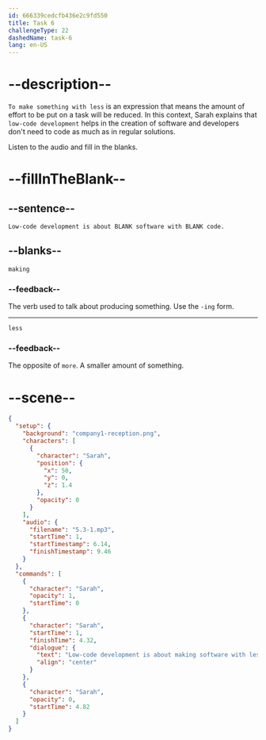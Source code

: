 ```yaml
---
id: 666339cedcfb436e2c9fd550
title: Task 6
challengeType: 22
dashedName: task-6
lang: en-US
---
```


<!-- (Audio) Sarah: Low-code development is about making software with less code. -->

# --description--

`To make something with less` is an expression that means the amount of effort to be put on a task will be reduced. In this context, Sarah explains that `low-code development` helps in the creation of software and developers don't need to code as much as in regular solutions.

Listen to the audio and fill in the blanks.

# --fillInTheBlank--

## --sentence--

`Low-code development is about BLANK software with BLANK code.`

## --blanks--

`making`

### --feedback--

The verb used to talk about producing something. Use the `-ing` form.

---

`less`

### --feedback--

The opposite of `more`. A smaller amount of something.

# --scene--

```json
{
  "setup": {
    "background": "company1-reception.png",
    "characters": [
      {
        "character": "Sarah",
        "position": {
          "x": 50,
          "y": 0,
          "z": 1.4
        },
        "opacity": 0
      }
    ],
    "audio": {
      "filename": "5.3-1.mp3",
      "startTime": 1,
      "startTimestamp": 6.14,
      "finishTimestamp": 9.46
    }
  },
  "commands": [
    {
      "character": "Sarah",
      "opacity": 1,
      "startTime": 0
    },
    {
      "character": "Sarah",
      "startTime": 1,
      "finishTime": 4.32,
      "dialogue": {
        "text": "Low-code development is about making software with less code.",
        "align": "center"
      }
    },
    {
      "character": "Sarah",
      "opacity": 0,
      "startTime": 4.82
    }
  ]
}
```
